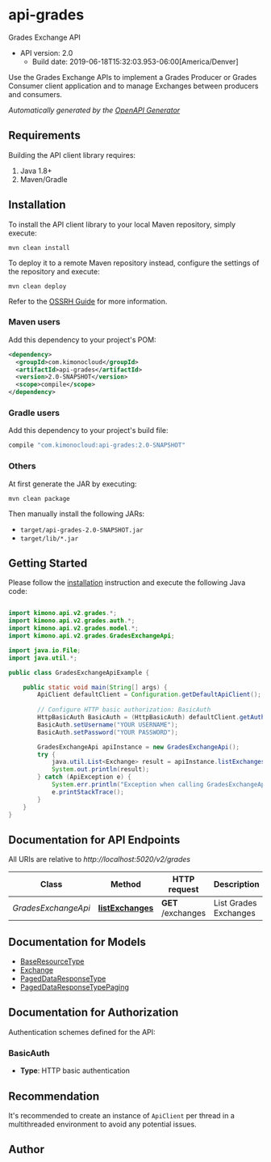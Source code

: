 # api-grades

Grades Exchange API
- API version: 2.0
  - Build date: 2019-06-18T15:32:03.953-06:00[America/Denver]

Use the Grades Exchange APIs to implement a Grades Producer or Grades Consumer client application and to manage Exchanges between producers and consumers.


*Automatically generated by the [OpenAPI Generator](https://openapi-generator.tech)*


## Requirements

Building the API client library requires:
1. Java 1.8+
2. Maven/Gradle

## Installation

To install the API client library to your local Maven repository, simply execute:

```shell
mvn clean install
```

To deploy it to a remote Maven repository instead, configure the settings of the repository and execute:

```shell
mvn clean deploy
```

Refer to the [OSSRH Guide](http://central.sonatype.org/pages/ossrh-guide.html) for more information.

### Maven users

Add this dependency to your project's POM:

```xml
<dependency>
  <groupId>com.kimonocloud</groupId>
  <artifactId>api-grades</artifactId>
  <version>2.0-SNAPSHOT</version>
  <scope>compile</scope>
</dependency>
```

### Gradle users

Add this dependency to your project's build file:

```groovy
compile "com.kimonocloud:api-grades:2.0-SNAPSHOT"
```

### Others

At first generate the JAR by executing:

```shell
mvn clean package
```

Then manually install the following JARs:

* `target/api-grades-2.0-SNAPSHOT.jar`
* `target/lib/*.jar`

## Getting Started

Please follow the [installation](#installation) instruction and execute the following Java code:

```java

import kimono.api.v2.grades.*;
import kimono.api.v2.grades.auth.*;
import kimono.api.v2.grades.model.*;
import kimono.api.v2.grades.GradesExchangeApi;

import java.io.File;
import java.util.*;

public class GradesExchangeApiExample {

    public static void main(String[] args) {
        ApiClient defaultClient = Configuration.getDefaultApiClient();
        
        // Configure HTTP basic authorization: BasicAuth
        HttpBasicAuth BasicAuth = (HttpBasicAuth) defaultClient.getAuthentication("BasicAuth");
        BasicAuth.setUsername("YOUR USERNAME");
        BasicAuth.setPassword("YOUR PASSWORD");

        GradesExchangeApi apiInstance = new GradesExchangeApi();
        try {
            java.util.List<Exchange> result = apiInstance.listExchanges();
            System.out.println(result);
        } catch (ApiException e) {
            System.err.println("Exception when calling GradesExchangeApi#listExchanges");
            e.printStackTrace();
        }
    }
}

```

## Documentation for API Endpoints

All URIs are relative to *http://localhost:5020/v2/grades*

Class | Method | HTTP request | Description
------------ | ------------- | ------------- | -------------
*GradesExchangeApi* | [**listExchanges**](docs/GradesExchangeApi.md#listExchanges) | **GET** /exchanges | List Grades Exchanges


## Documentation for Models

 - [BaseResourceType](docs/BaseResourceType.md)
 - [Exchange](docs/Exchange.md)
 - [PagedDataResponseType](docs/PagedDataResponseType.md)
 - [PagedDataResponseTypePaging](docs/PagedDataResponseTypePaging.md)


## Documentation for Authorization

Authentication schemes defined for the API:
### BasicAuth

- **Type**: HTTP basic authentication


## Recommendation

It's recommended to create an instance of `ApiClient` per thread in a multithreaded environment to avoid any potential issues.

## Author



